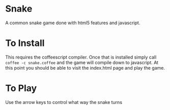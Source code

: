 Snake
=====
A common snake game done with html5 features and javascript.

To Install
==========
This requires the coffeescript compiler.
Once that is installed simply call `coffee -c snake.coffee` and the game will compile down to javascript.
At this point you should be able to visit the index.html page and play the game.

To Play
=======
Use the arrow keys to control what way the snake turns
